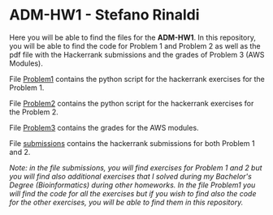 # ADM-HW1 - Stefano Rinaldi

Here you will be able to find the files for the **ADM-HW1**. 
In this repository, you will be able to find the code for Problem 1 and Problem 2 as well as the pdf file with the Hackerrank submissions and the grades of Problem 3 (AWS Modules).

File [Problem1](https://github.com/Stinoo01/ADM-HW1/blob/main/Problem1.py) contains the python script for the hackerrank exercises for the Problem 1. 

File [Problem2](https://github.com/Stinoo01/ADM-HW1/blob/main/Problem2.py) contains the python script for the hackerrank exercises for the Problem 2.

File [Problem3](https://github.com/Stinoo01/ADM-HW1/blob/main/problem3.pdf) contains the grades for the AWS modules.

File [submissions](https://github.com/Stinoo01/ADM-HW1/blob/main/submissions.pdf) contains the hackerrank submissions for both Problem 1 and 2.

_Note: in the file submissions, you will find exercises for Problem 1 and 2 but you will find also additional exercises that I solved during my Bachelor's Degree (Bioinformatics) during other homeworks. In the file Problem1 you will find the code for all the exercises but if you wish to find also the code for the other exercises, you will be able to find them in this repository._
